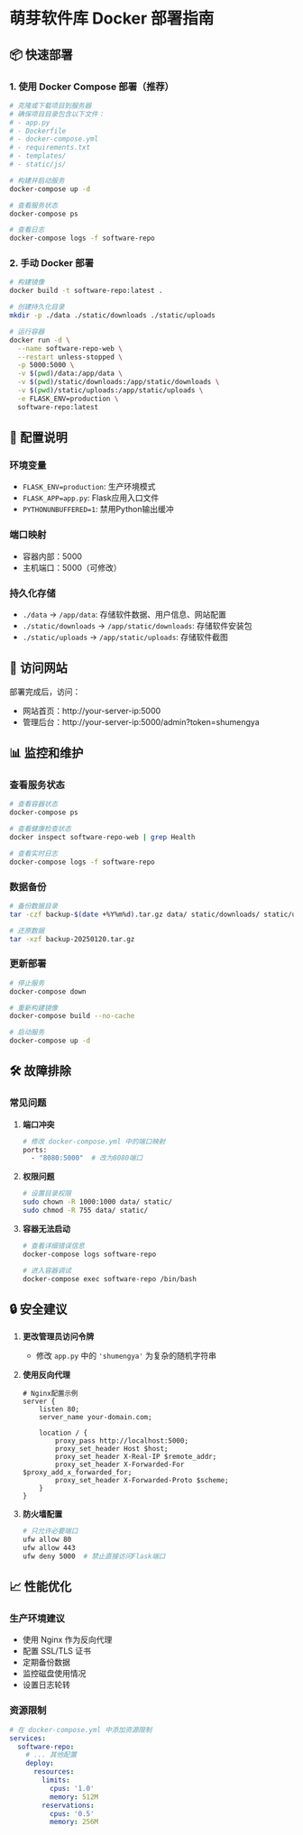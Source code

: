 # 萌芽软件库 Docker 部署指南

## 📦 快速部署

### 1. 使用 Docker Compose 部署（推荐）

```bash
# 克隆或下载项目到服务器
# 确保项目目录包含以下文件：
# - app.py
# - Dockerfile  
# - docker-compose.yml
# - requirements.txt
# - templates/
# - static/js/

# 构建并启动服务
docker-compose up -d

# 查看服务状态
docker-compose ps

# 查看日志
docker-compose logs -f software-repo
```

### 2. 手动 Docker 部署

```bash
# 构建镜像
docker build -t software-repo:latest .

# 创建持久化目录
mkdir -p ./data ./static/downloads ./static/uploads

# 运行容器
docker run -d \
  --name software-repo-web \
  --restart unless-stopped \
  -p 5000:5000 \
  -v $(pwd)/data:/app/data \
  -v $(pwd)/static/downloads:/app/static/downloads \
  -v $(pwd)/static/uploads:/app/static/uploads \
  -e FLASK_ENV=production \
  software-repo:latest
```

## 🔧 配置说明

### 环境变量
- `FLASK_ENV=production`: 生产环境模式
- `FLASK_APP=app.py`: Flask应用入口文件
- `PYTHONUNBUFFERED=1`: 禁用Python输出缓冲

### 端口映射
- 容器内部：5000
- 主机端口：5000（可修改）

### 持久化存储
- `./data` → `/app/data`: 存储软件数据、用户信息、网站配置
- `./static/downloads` → `/app/static/downloads`: 存储软件安装包
- `./static/uploads` → `/app/static/uploads`: 存储软件截图

## 🚀 访问网站

部署完成后，访问：
- 网站首页：http://your-server-ip:5000
- 管理后台：http://your-server-ip:5000/admin?token=shumengya

## 📊 监控和维护

### 查看服务状态
```bash
# 查看容器状态
docker-compose ps

# 查看健康检查状态
docker inspect software-repo-web | grep Health

# 查看实时日志
docker-compose logs -f software-repo
```

### 数据备份
```bash
# 备份数据目录
tar -czf backup-$(date +%Y%m%d).tar.gz data/ static/downloads/ static/uploads/

# 还原数据
tar -xzf backup-20250120.tar.gz
```

### 更新部署
```bash
# 停止服务
docker-compose down

# 重新构建镜像
docker-compose build --no-cache

# 启动服务
docker-compose up -d
```

## 🛠️ 故障排除

### 常见问题

1. **端口冲突**
   ```bash
   # 修改 docker-compose.yml 中的端口映射
   ports:
     - "8080:5000"  # 改为8080端口
   ```

2. **权限问题**
   ```bash
   # 设置目录权限
   sudo chown -R 1000:1000 data/ static/
   sudo chmod -R 755 data/ static/
   ```

3. **容器无法启动**
   ```bash
   # 查看详细错误信息
   docker-compose logs software-repo
   
   # 进入容器调试
   docker-compose exec software-repo /bin/bash
   ```

## 🔒 安全建议

1. **更改管理员访问令牌**
   - 修改 `app.py` 中的 `'shumengya'` 为复杂的随机字符串

2. **使用反向代理**
   ```nginx
   # Nginx配置示例
   server {
       listen 80;
       server_name your-domain.com;
       
       location / {
           proxy_pass http://localhost:5000;
           proxy_set_header Host $host;
           proxy_set_header X-Real-IP $remote_addr;
           proxy_set_header X-Forwarded-For $proxy_add_x_forwarded_for;
           proxy_set_header X-Forwarded-Proto $scheme;
       }
   }
   ```

3. **防火墙配置**
   ```bash
   # 只允许必要端口
   ufw allow 80
   ufw allow 443
   ufw deny 5000  # 禁止直接访问Flask端口
   ```

## 📈 性能优化

### 生产环境建议
- 使用 Nginx 作为反向代理
- 配置 SSL/TLS 证书
- 定期备份数据
- 监控磁盘使用情况
- 设置日志轮转

### 资源限制
```yaml
# 在 docker-compose.yml 中添加资源限制
services:
  software-repo:
    # ... 其他配置
    deploy:
      resources:
        limits:
          cpus: '1.0'
          memory: 512M
        reservations:
          cpus: '0.5'
          memory: 256M
``` 